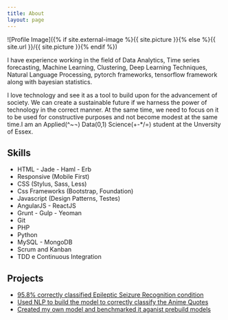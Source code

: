 ```yaml
---
title: About
layout: page
---
```

![Profile Image]({% if site.external-image %}{{ site.picture }}{% else %}{{ site.url }}/{{ site.picture }}{% endif %})

<p>I have experience working in the field of Data Analytics, Time series forecasting, Machine Learning, Clustering, Deep Learning Techniques, Natural Language Processing, pytorch frameworks, tensorflow framework along with bayesian statistics.</p>

<p>I love technology and see it as a tool to build upon for the advancement of society. We can create a sustainable future if we harness the power of technology in the correct manner. At the same time, we need to focus on it to be used for constructive purposes and not become modest at the same time.I am an Applied(^~¬) Data(0,1) Science(+-*/=) student at the Unversity of Essex.</p>

<h2>Skills</h2>

<ul class="skill-list">
	<li>HTML - Jade - Haml - Erb</li>
	<li>Responsive (Mobile First)</li>
	<li>CSS (Stylus, Sass, Less)</li>
	<li>Css Frameworks (Bootstrap, Foundation)</li>
	<li>Javascript (Design Patterns, Testes)</li>
	<li>AngularJS - ReactJS</li>
	<li>Grunt - Gulp - Yeoman</li>
	<li>Git</li>
	<li>PHP</li>
	<li>Python</li>
	<li>MySQL - MongoDB</li>
	<li>Scrum and Kanban</li>
	<li>TDD e Continuous Integration</li>
</ul>

<h2>Projects</h2>

<ul>
	<li><a href="https://github.com/mahii6991/Kaggle_Projects/blob/main/project-on-epileptic-seizure-recognition.ipynb">95.8% correctly classified Epileptic Seizure Recognition condition</a></li>
	<li><a href="https://github.com/mahii6991/Kaggle_Projects/blob/main/playing-with-anime.ipynb">Used NLP to build the model to correctly classify the Anime Quotes </a></li>
	<li><a href="https://github.com/mahii6991/Kaggle_Projects/blob/main/building-the-ml-model.ipynb">Created my own model and benchmarked it aganist prebuild models</a></li>
</ul>
